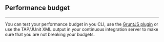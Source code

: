 ## Performance budget
* * *
You can test your performance budget in you CLI, use the [GruntJS plugin](https://www.npmjs.com/package/grunt-sitespeedio) or use the TAP/JUnit XML output in your continuous integration server to make sure that you are not breaking your budgets.
